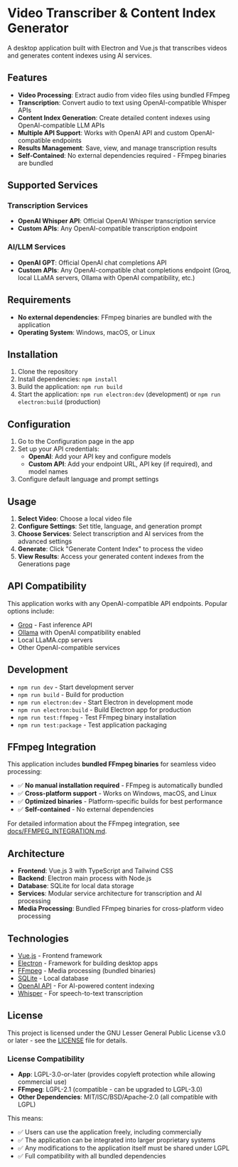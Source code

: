 # Video Transcriber & Content Index Generator

A desktop application built with Electron and Vue.js that transcribes videos and generates content indexes using AI services.

## Features

-   **Video Processing**: Extract audio from video files using bundled FFmpeg
-   **Transcription**: Convert audio to text using OpenAI-compatible Whisper APIs
-   **Content Index Generation**: Create detailed content indexes using OpenAI-compatible LLM APIs
-   **Multiple API Support**: Works with OpenAI API and custom OpenAI-compatible endpoints
-   **Results Management**: Save, view, and manage transcription results
-   **Self-Contained**: No external dependencies required - FFmpeg binaries are bundled

## Supported Services

### Transcription Services

-   **OpenAI Whisper API**: Official OpenAI Whisper transcription service
-   **Custom APIs**: Any OpenAI-compatible transcription endpoint

### AI/LLM Services

-   **OpenAI GPT**: Official OpenAI chat completions API
-   **Custom APIs**: Any OpenAI-compatible chat completions endpoint (Groq, local LLaMA servers, Ollama with OpenAI compatibility, etc.)

## Requirements

-   **No external dependencies**: FFmpeg binaries are bundled with the application
-   **Operating System**: Windows, macOS, or Linux

## Installation

1. Clone the repository
2. Install dependencies: `npm install`
3. Build the application: `npm run build`
4. Start the application: `npm run electron:dev` (development) or `npm run electron:build` (production)

## Configuration

1. Go to the Configuration page in the app
2. Set up your API credentials:
    - **OpenAI**: Add your API key and configure models
    - **Custom API**: Add your endpoint URL, API key (if required), and model names
3. Configure default language and prompt settings

## Usage

1. **Select Video**: Choose a local video file
2. **Configure Settings**: Set title, language, and generation prompt
3. **Choose Services**: Select transcription and AI services from the advanced settings
4. **Generate**: Click "Generate Content Index" to process the video
5. **View Results**: Access your generated content indexes from the Generations page

## API Compatibility

This application works with any OpenAI-compatible API endpoints. Popular options include:

-   [Groq](https://groq.com/) - Fast inference API
-   [Ollama](https://ollama.ai/) with OpenAI compatibility enabled
-   Local LLaMA.cpp servers
-   Other OpenAI-compatible services

## Development

-   `npm run dev` - Start development server
-   `npm run build` - Build for production
-   `npm run electron:dev` - Start Electron in development mode
-   `npm run electron:build` - Build Electron app for production
-   `npm run test:ffmpeg` - Test FFmpeg binary installation
-   `npm run test:package` - Test application packaging

## FFmpeg Integration

This application includes **bundled FFmpeg binaries** for seamless video processing:

-   ✅ **No manual installation required** - FFmpeg is automatically bundled
-   ✅ **Cross-platform support** - Works on Windows, macOS, and Linux
-   ✅ **Optimized binaries** - Platform-specific builds for best performance
-   ✅ **Self-contained** - No external dependencies

For detailed information about the FFmpeg integration, see [docs/FFMPEG_INTEGRATION.md](docs/FFMPEG_INTEGRATION.md).

## Architecture

-   **Frontend**: Vue.js 3 with TypeScript and Tailwind CSS
-   **Backend**: Electron main process with Node.js
-   **Database**: SQLite for local data storage
-   **Services**: Modular service architecture for transcription and AI processing
-   **Media Processing**: Bundled FFmpeg binaries for cross-platform video processing

## Technologies

-   [Vue.js](https://vuejs.org/) - Frontend framework
-   [Electron](https://www.electronjs.org/) - Framework for building desktop apps
-   [FFmpeg](https://ffmpeg.org/) - Media processing (bundled binaries)
-   [SQLite](https://www.sqlite.org/) - Local database
-   [OpenAI API](https://openai.com/api/) - For AI-powered content indexing
-   [Whisper](https://github.com/openai/whisper) - For speech-to-text transcription

## License

This project is licensed under the GNU Lesser General Public License v3.0 or later - see the [LICENSE](LICENSE) file for details.

### License Compatibility

-   **App**: LGPL-3.0-or-later (provides copyleft protection while allowing commercial use)
-   **FFmpeg**: LGPL-2.1 (compatible - can be upgraded to LGPL-3.0)
-   **Other Dependencies**: MIT/ISC/BSD/Apache-2.0 (all compatible with LGPL)

This means:

-   ✅ Users can use the application freely, including commercially
-   ✅ The application can be integrated into larger proprietary systems
-   ✅ Any modifications to the application itself must be shared under LGPL
-   ✅ Full compatibility with all bundled dependencies
